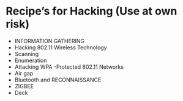 # Recipe’s for Hacking (Use at own risk)

- INFORMATION GATHERING
-  Hacking 802.11 Wireless Technology
-  Scanning
-  Enumeration
-  Attacking WPA -Protected  802.11 Networks 
-  Air gap
-  Bluetooth and RECONNAISSANCE
-  ZIGBEE
-  Deck
